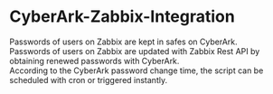# CyberArk-Zabbix-Integration

Passwords of users on Zabbix are kept in safes on CyberArk. </br>
Passwords of users on Zabbix are updated with Zabbix Rest API by obtaining renewed passwords with CyberArk. </br>
According to the CyberArk password change time, the script can be scheduled with cron or triggered instantly. </br>
